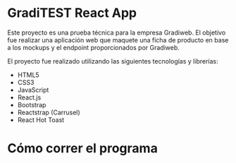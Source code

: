# GradiTEST React App
Este proyecto es una prueba técnica para la empresa Gradiweb. El objetivo fue realizar una aplicación web que maquete una ficha de producto en base a los mockups y el endpoint proporcionados por Gradiweb.

El proyecto fue realizado utilizando las siguientes tecnologías y librerías:
* HTML5
* CSS3
* JavaScript
* React.js
* Bootstrap 
* Reactstrap (Carrusel)
* React Hot Toast

# Cómo correr el programa
